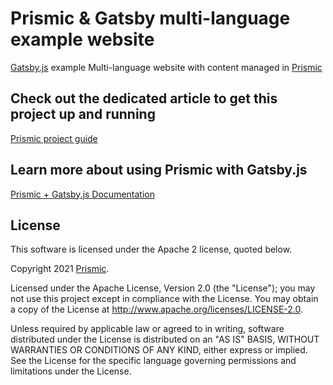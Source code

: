 # Prismic & Gatsby multi-language example website

[Gatsby.js](https://www.gatsbyjs.org/) example Multi-language website with content managed in [Prismic](https://prismic.io)

## Check out the dedicated article to get this project up and running

[Prismic project guide](https://prismic.io/docs/technologies/example-projects-gatsby)

## Learn more about using Prismic with Gatsby.js

[Prismic + Gatsby.js Documentation](https://prismic.io/docs/technologies/gatsby)

## License

This software is licensed under the Apache 2 license, quoted below.

Copyright 2021 [Prismic](http://prismic.io/).

Licensed under the Apache License, Version 2.0 (the "License"); you may not use this project except in compliance with the License. You may obtain a copy of the License at http://www.apache.org/licenses/LICENSE-2.0.

Unless required by applicable law or agreed to in writing, software distributed under the License is distributed on an "AS IS" BASIS, WITHOUT WARRANTIES OR CONDITIONS OF ANY KIND, either express or implied. See the License for the specific language governing permissions and limitations under the License.
